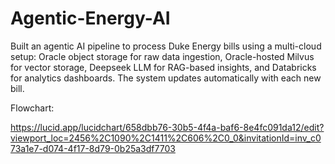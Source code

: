 # Agentic-Energy-AI
Built an agentic AI pipeline to process Duke Energy bills using a multi-cloud setup: Oracle object storage for raw data ingestion, Oracle-hosted Milvus for vector storage, Deepseek LLM for RAG-based insights, and Databricks for analytics dashboards. The system updates automatically with each new bill.

Flowchart:

https://lucid.app/lucidchart/658dbb76-30b5-4f4a-baf6-8e4fc091da12/edit?viewport_loc=2456%2C1090%2C1411%2C606%2C0_0&invitationId=inv_c073a1e7-d074-4f17-8d79-0b25a3df7703
